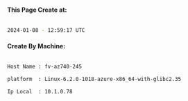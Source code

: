 
   
#### This Page Create at:

```bash

2024-01-08 - 12:59:17 UTC

```

#### Create By Machine:

```bash

Host Name : fv-az740-245

platform  : Linux-6.2.0-1018-azure-x86_64-with-glibc2.35

Ip Local  : 10.1.0.78

```

